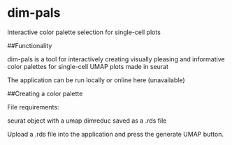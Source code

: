 # dim-pals
Interactive color palette selection for single-cell plots

##Functionality

dim-pals is a tool for interactively creating visually pleasing and informative color palettes for single-cell UMAP plots made in seurat

The application can be run locally or online here (unavailable)

##Creating a color palette

File requirements:

seurat object with a umap dimreduc saved as a .rds file

Upload a .rds file into the application and press the generate UMAP button. 

